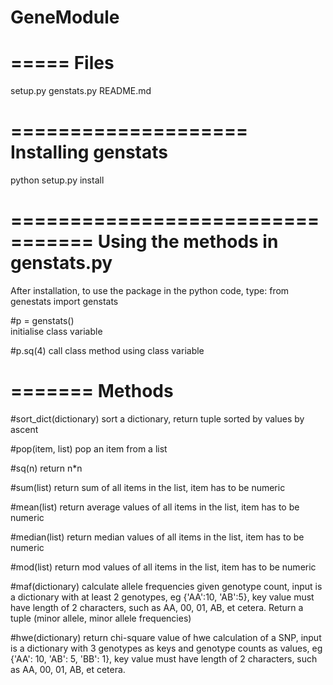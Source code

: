 GeneModule
==========

=====
Files
=====
setup.py
genstats.py
README.md

====================
Installing genstats
====================
python setup.py install

=================================
Using the methods in genstats.py
=================================
After installation, to use the package in the python code, type:
from genestats import genstats

#p = genstats()  
initialise class variable

#p.sq(4)
call class method using class variable  

=======
Methods
=======
#sort_dict(dictionary) 
sort a dictionary, return tuple sorted by values by ascent

#pop(item, list)
pop an item from a list

#sq(n)
return n*n

#sum(list)
return sum of all items in the list, item has to be numeric

#mean(list)
return average values of all items in the list, item has to be numeric

#median(list)
return median values of all items in the list, item has to be numeric

#mod(list)
return mod values of all items in the list, item has to be numeric

#maf(dictionary)
calculate allele frequencies given genotype count, input is a dictionary with at least 2 genotypes, eg {'AA':10, 'AB':5}, key value must have length of 2 characters, such as AA, 00, 01, AB, et cetera. Return a tuple (minor allele, minor allele frequencies)

#hwe(dictionary)
return chi-square value of hwe calculation of a SNP, input is a dictionary with 3 genotypes as keys and genotype counts as values, eg {'AA': 10, 'AB': 5, 'BB': 1}, key value must have length of 2 characters, such as AA, 00, 01, AB, et cetera.


